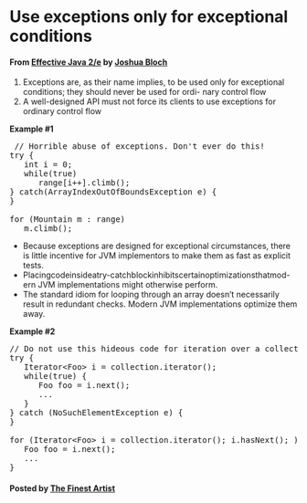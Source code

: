 # Use exceptions only for exceptional conditions#### From <u>[Effective Java 2/e](https://books.google.co.kr/books/about/Effective_Java.html?id=ka2VUBqHiWkC&hl=en)</u> by <u>[Joshua Bloch](https://en.wikipedia.org/wiki/Joshua_Bloch)</u>1. Exceptions are, as their name implies, to be used only for exceptional conditions; they should never be used for ordi- nary control flow2. A well-designed API must not force its clients to use exceptions for ordinary control flow**Example #1**<pre class="prettyprint"> // Horrible abuse of exceptions. Don't ever do this!try {   int i = 0;   while(true)      range[i++].climb();} catch(ArrayIndexOutOfBoundsException e) {}for (Mountain m : range)   m.climb();</pre>* Because exceptions are designed for exceptional circumstances, there is little incentive for JVM implementors to make them as fast as explicit tests.* Placingcodeinsideatry-catchblockinhibitscertainoptimizationsthatmod- ern JVM implementations might otherwise perform.* The standard idiom for looping through an array doesn’t necessarily result in redundant checks. Modern JVM implementations optimize them away.**Example #2**<pre class="prettyprint">// Do not use this hideous code for iteration over a collection!try {   Iterator&lt;Foo&gt; i = collection.iterator();   while(true) {      Foo foo = i.next();      ...   }} catch (NoSuchElementException e) {}for (Iterator&lt;Foo&gt; i = collection.iterator(); i.hasNext(); ) {   Foo foo = i.next();   ...}</pre>#### Posted by <u>[The Finest Artist](http://thefinestartist.com)</u>
